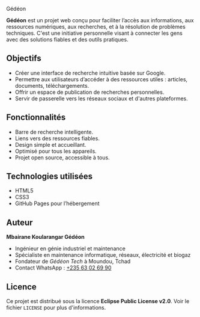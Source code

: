 Gédéon

**Gédéon** est un projet web conçu pour faciliter l’accès aux informations, aux ressources numériques, aux recherches, et à la résolution de problèmes techniques. C'est une initiative personnelle visant à connecter les gens avec des solutions fiables et des outils pratiques.

## Objectifs

- Créer une interface de recherche intuitive basée sur Google.
- Permettre aux utilisateurs d’accéder à des ressources utiles : articles, documents, téléchargements.
- Offrir un espace de publication de recherches personnelles.
- Servir de passerelle vers les réseaux sociaux et d'autres plateformes.

## Fonctionnalités

- Barre de recherche intelligente.
- Liens vers des ressources fiables.
- Design simple et accueillant.
- Optimisé pour tous les appareils.
- Projet open source, accessible à tous.

## Technologies utilisées

- HTML5
- CSS3
- GitHub Pages pour l’hébergement

## Auteur

**Mbairane Koularangar Gédéon**  
- Ingénieur en génie industriel et maintenance  
- Spécialiste en maintenance informatique, réseaux, électricité et biogaz  
- Fondateur de *Gédéon Tech* à Moundou, Tchad  
- Contact WhatsApp : [+235 63 02 69 90](https://wa.me/23563026990)

## Licence

Ce projet est distribué sous la licence **Eclipse Public License v2.0**. Voir le fichier `LICENSE` pour plus d'informations.
